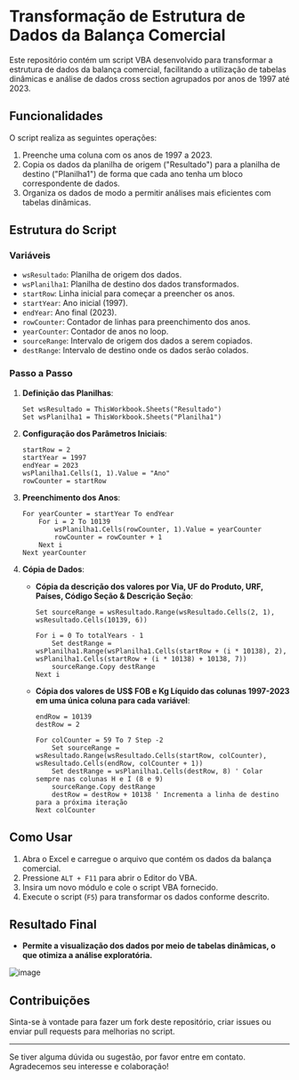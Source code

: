 # Transformação de Estrutura de Dados da Balança Comercial

Este repositório contém um script VBA desenvolvido para transformar a estrutura de dados da balança comercial, facilitando a utilização de tabelas dinâmicas e análise de dados cross section agrupados por anos de 1997 até 2023.

## Funcionalidades

O script realiza as seguintes operações:

1. Preenche uma coluna com os anos de 1997 a 2023.
2. Copia os dados da planilha de origem ("Resultado") para a planilha de destino ("Planilha1") de forma que cada ano tenha um bloco correspondente de dados.
3. Organiza os dados de modo a permitir análises mais eficientes com tabelas dinâmicas.

## Estrutura do Script

### Variáveis

- `wsResultado`: Planilha de origem dos dados.
- `wsPlanilha1`: Planilha de destino dos dados transformados.
- `startRow`: Linha inicial para começar a preencher os anos.
- `startYear`: Ano inicial (1997).
- `endYear`: Ano final (2023).
- `rowCounter`: Contador de linhas para preenchimento dos anos.
- `yearCounter`: Contador de anos no loop.
- `sourceRange`: Intervalo de origem dos dados a serem copiados.
- `destRange`: Intervalo de destino onde os dados serão colados.

### Passo a Passo

1. **Definição das Planilhas**:
    ```vba
    Set wsResultado = ThisWorkbook.Sheets("Resultado")
    Set wsPlanilha1 = ThisWorkbook.Sheets("Planilha1")
    ```

2. **Configuração dos Parâmetros Iniciais**:
    ```vba
    startRow = 2
    startYear = 1997
    endYear = 2023
    wsPlanilha1.Cells(1, 1).Value = "Ano"
    rowCounter = startRow
    ```

3. **Preenchimento dos Anos**:
    ```vba
    For yearCounter = startYear To endYear
        For i = 2 To 10139
            wsPlanilha1.Cells(rowCounter, 1).Value = yearCounter
            rowCounter = rowCounter + 1
        Next i
    Next yearCounter
    ```

4. **Cópia de Dados**:
    - **Cópia da descrição dos valores por Via,	UF do Produto, URF,	Países,	Código Seção & Descrição Seção**:
        ```vba
        Set sourceRange = wsResultado.Range(wsResultado.Cells(2, 1), wsResultado.Cells(10139, 6))
        
        For i = 0 To totalYears - 1
            Set destRange = wsPlanilha1.Range(wsPlanilha1.Cells(startRow + (i * 10138), 2), wsPlanilha1.Cells(startRow + (i * 10138) + 10138, 7))
            sourceRange.Copy destRange
        Next i
        ```

    - **Cópia dos valores de US$ FOB e Kg Líquido das colunas 1997-2023 em uma única coluna para cada variável**:
        ```vba
        endRow = 10139
        destRow = 2
        
        For colCounter = 59 To 7 Step -2
            Set sourceRange = wsResultado.Range(wsResultado.Cells(startRow, colCounter), wsResultado.Cells(endRow, colCounter + 1))
            Set destRange = wsPlanilha1.Cells(destRow, 8) ' Colar sempre nas colunas H e I (8 e 9)
            sourceRange.Copy destRange
            destRow = destRow + 10138 ' Incrementa a linha de destino para a próxima iteração
        Next colCounter
        ```

## Como Usar

1. Abra o Excel e carregue o arquivo que contém os dados da balança comercial.
2. Pressione `ALT + F11` para abrir o Editor do VBA.
3. Insira um novo módulo e cole o script VBA fornecido.
4. Execute o script (`F5`) para transformar os dados conforme descrito.

## Resultado Final

- **Permite a visualização dos dados por meio de tabelas dinâmicas, o que otimiza a análise exploratória.**

![image](https://github.com/Athila-Santos/VBA-scriptManipulacaoMicrodados/assets/150980395/3114eeee-6fe4-4ccb-b5d5-340f0c74f2f3)

## Contribuições

Sinta-se à vontade para fazer um fork deste repositório, criar issues ou enviar pull requests para melhorias no script.

---

Se tiver alguma dúvida ou sugestão, por favor entre em contato. Agradecemos seu interesse e colaboração!
